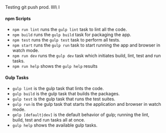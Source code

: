 Testing git push prod.
IIII\ I
#### npm Scripts
- `npm run lint` runs the `gulp lint` task to lint all the code.
- `npm build` runs the `gulp build` task for packaging the app.
- `npm test` runs the `gulp test` task to perform all tests.
- `npm start` runs the `gulp run` task to start running the app and browser in watch mode.
- `npm run dev` runs the `gulp dev` task which initiates build, lint, test and run tasks.
- `npm run help` shows the `gulp help` results

#### Gulp Tasks
- `gulp lint` is the gulp task that lints the code.
- `gulp build` is the gulp task that builds the packages.
- `gulp test` is the gulp task that runs the test suites.
- `gulp run` is the gulp task that starts the application and browser in watch mode.
- `gelp [default|dev]` is the default behavior of gulp; running the lint, build, test and run tasks all at once.
- `gulp help` shows the available gulp tasks.


